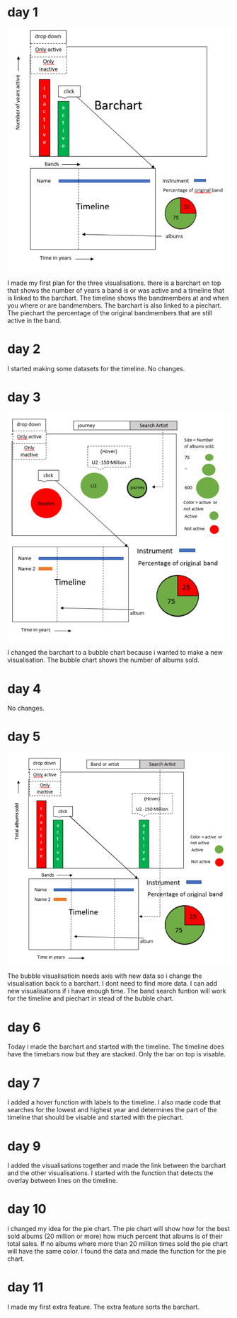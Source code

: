 # day 1

![GitHub excample](/doc/dataproject.PNG)

I made my first plan for the three visualisations. there is a barchart on top that shows the number of years a band is or was active and a timeline that is linked to the barchart.
The timeline shows the bandmembers at and when you where or are bandmembers. The barchart is also linked to a piechart. The piechart the percentage of the original bandmembers that are still active in the band.

# day 2

I started making some datasets for the timeline. No changes.

# day 3

![GitHub excample](/doc/dataproject2.PNG)

I changed the barchart to a bubble chart because i wanted to make a new visualisation. The bubble chart shows the number of albums sold.

# day 4

No changes.

# day 5

![GitHub excample](/doc/dataproject3.PNG)

The bubble visualisatioin needs axis with new data so i change the visualisation back to a barchart. I dont need to find more data. I can add new visualisations if i have enough time. The band search funtion will work for the timeline and piechart in stead of the bubble chart. 

# day 6

Today i made the barchart and started with the timeline. The timeline does have the timebars now but they are stacked. Only the bar on top is visable.

# day 7

I added a hover function with labels to the timeline. I also made code that searches for the lowest and highest year and determines the part of the timeline that should be visable and started with the piechart. 

# day 9

I added the visualisations together and made the link between the barchart and the other visualisations. I started with the function that detects the overlay between lines on the timeline. 

# day 10

i changed my idea for the pie chart. The pie chart will show how for the best sold albums (20 million or more) how much percent that albums is of their total sales. If no albums where more than 20 million times sold the pie chart will have the same color. I found the data and made the function for the pie chart. 

# day 11

I made my first extra feature. The extra feature sorts the barchart.
